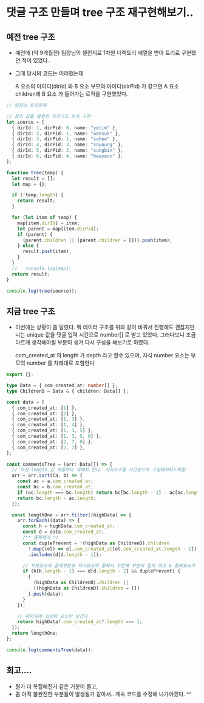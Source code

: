 # 댓글 구조 만들며 tree 구조 재구현해보기..

## 예전 tree 구조

- 예전에 (약 9개월전) 팀장님의 챌린지로 1차원 디렉토리 배열을 받아 트리로 구현했던 적이 있었다..
- 그때 당시의 코드는 이러했는데

  A 요소의 아이디(dirId) 와 B 요소 부모의 아이디(dirPid) 가 같으면 A 요소 children에 B 요소 가 들어가는 로직을 구현했었다.

```ts
// 팀장님 트리문제

// 참조 값을 활용한 트리구조 로직 구현
let source = [
  { dirId: 1, dirPid: 0, name: "yelim" },
  { dirId: 2, dirPid: 1, name: "wonsuk" },
  { dirId: 3, dirPid: 1, name: "sohee" },
  { dirId: 4, dirPid: 3, name: "soyoung" },
  { dirId: 5, dirPid: 3, name: "sungbin" },
  { dirId: 6, dirPid: 4, name: "heayeon" },
];

function tree(temp) {
  let result = [];
  let map = {};

  if (!temp.length) {
    return result;
  }

  for (let item of temp) {
    map[item.dirId] = item;
    let parent = map[item.dirPid];
    if (parent) {
      (parent.children || (parent.children = [])).push(item);
    } else {
      result.push(item);
    }
  }
  //   console.log(map);
  return result;
}

console.log(tree(source));
```

## 지금 tree 구조

- 이번에는 상황이 좀 달랐다. 뭐 데이터 구조를 위와 같이 바꿔서 진행해도 괜찮지만 나는 unique 값을 댓글 입력 시간으로 number[] 로 받고 있었다. 그러다보니 조금 다르게 생각해야될 부분이 생겨 다시 구성을 해보기로 하였다.

  com_created_at 의 length 가 depth 라고 할수 있으며, 자식 number 요소는 부모의 number 를 차례대로 포함한다

```ts
export {};

type Data = { com_created_at: number[] };
type ChildrenD = Data & { children: Data[] };

const data = [
  { com_created_at: [1] },
  { com_created_at: [2] },
  { com_created_at: [1, 3] },
  { com_created_at: [1, 4] },
  { com_created_at: [1, 3, 5] },
  { com_created_at: [1, 3, 5, 6] },
  { com_created_at: [2, 7, 0] },
  { com_created_at: [2, 7] },
];

const commentsTree = (arr: Data[]) => {
  // 우선 length 긴 애들부터 재배치 한다. 자식요소들 시간순으로 고정배치되도록함
  arr = arr.sort((a, b) => {
    const ac = a.com_created_at;
    const bc = b.com_created_at;
    if (ac.length === bc.length) return bc[bc.length - 1] - ac[ac.length - 1];
    return bc.length - ac.length;
  });

  const lengthOne = arr.filter((highData) => {
    arr.forEach((data) => {
      const h = highData.com_created_at;
      const d = data.com_created_at;
      /** 중복제거 */
      const duplePrevent = !(highData as ChildrenD).children
        ?.map((el) => el.com_created_at[el.com_created_at.length - 1])
        .includes(d[d.length - 1]);

      // 부모요소의 끝에부분과 자식요소의 끝에서 두번째 부분이 일치 하고 & 중복요소가 포함되지 않도록 조건을 건다.
      if (h[h.length - 1] === d[d.length - 2] && duplePrevent) {
        (
          (highData as ChildrenD).children ||
          ((highData as ChildrenD).children = [])
        ).push(data);
      }
    });

    // 마지막에 최상위 요소만 남긴다
    return highData?.com_created_at?.length === 1;
  });
  return lengthOne;
};

console.log(commentsTree(data));
```

## 회고....

- 뭔가 더 복잡해진거 같은 기분이 들고,
- 좀 아직 불완전한 부분들이 발생될거 같아서.. 계속 코드를 수정해 나가야겠다. ^^
